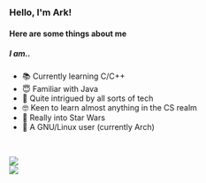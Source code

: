 ### Hello, I'm Ark!
#### Here are some things about me
##### I am..
* 📚 Currently learning C/C++
* 😇 Familiar with Java
* 💾 Quite intrigued by all sorts of tech
* 🤓 Keen to learn almost anything in the CS realm
* 🚀 Really into Star Wars
* 🐧 A GNU/Linux user (currently Arch)

<!-- DYNAMIC CARDS START HERE -->
</br>
<p align="left">
    <img src ="https://github-readme-stats.vercel.app/api?username=arkorty&custom_title=GitHub+Stats&show_icons=true&hide=contribs&theme=dark&hide_border=true&bg_color=00000000">
    </br>
    <img src ="https://github-readme-stats.vercel.app/api/top-langs/?username=arkorty&langs_count=10&layout=compact&theme=dark&hide_border=true&bg_color=00000000">
</p>
<!-- DYNAMIC CARDS END HERE -->
